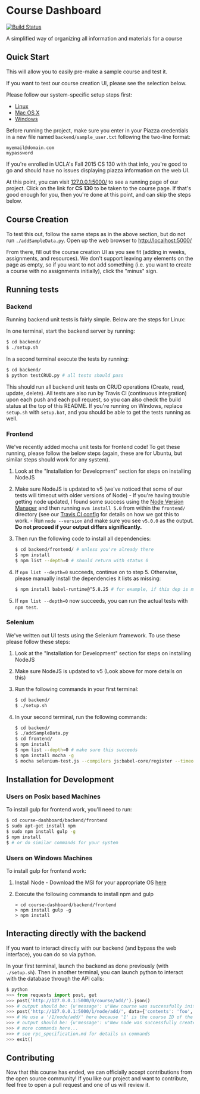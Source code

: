 # Course Dashboard

[![Build Status](https://img.shields.io/travis/nfischer/course-dashboard/master.svg?style=flat-square)](https://travis-ci.org/nfischer/course-dashboard)

A simplified way of organizing all information and materials for a course

## Quick Start

This will allow you to easily pre-make a sample course and test it.

If you want to test our course creation UI, please see the selection below.

Please follow our system-specific setup steps first:

 - [Linux](linux-setup.md)
 - [Mac OS X](mac-setup.md)
 - [Windows](windows-setup.md)

Before running the project, make sure you enter in your Piazza credentials in a
new file named `backend/sample_user.txt` following the two-line format:

```
myemail@domain.com
mypassword
```

If you're enrolled in UCLA's Fall 2015 CS 130 with that info, you're good to go
and should have no issues displaying piazza information on the web UI.

At this point, you can visit [127.0.0.1:5000/](http://127.0.0.1:5000/) to see a
running page of our project. Click on the link for **CS 130** to be taken to the
course page. If that's good enough for you, then you're done at this point, and
can skip the steps below.

## Course Creation

To test this out, follow the same steps as in the above section, but do not run
`./addSampleData.py`. Open up the web browser to
[http://localhost:5000/](http://localhost:5000/)

From there, fill out the course creation UI as you see fit (adding in weeks,
assignments, and resources). We don't support leaving any elements on the page
as empty, so if you want to not add something (i.e. you want to create a course
with no assignments initially), click the "minus" sign.

## Running tests

### Backend

Running backend unit tests is fairly simple. Below are the steps for Linux:

In one terminal, start the backend server by running:

```Bash
$ cd backend/
$ ./setup.sh
```

In a second terminal execute the tests by running:

```Bash
$ cd backend/
$ python testCRUD.py # all tests should pass
```

This should run all backend unit tests on CRUD operations (Create, read, update,
delete). All tests are also run by Travis CI (continuous integration) upon each
push and each pull request, so you can also check the build status at the top of
this README. If you're running on Windows, replace `setup.sh` with `setup.bat`,
and you should be able to get the tests running as well.

### Frontend

We've recently added mocha unit tests for frontend code! To get these running,
please follow the below steps (again, these are for Ubuntu, but similar steps
should work for any system).

  1. Look at the "Installation for Development" section for steps on installing
     NodeJS
  2. Make sure NodeJS is updated to v5 (we've noticed that some of our tests
     will timeout with older versions of Node)
    - If you're having trouble getting node updated, I found some success using
      the [Node Version Manager](https://github.com/creationix/nvm) and then
      running `nvm install 5.0` from within the `frontend/` directory (see our
      [Travis CI config](.travis.yml) for details on how we got this to work.
    - Run `node --version` and make sure you see `v5.0.0` as the output. **Do
      not proceed if your output differs significantly.**
  3. Then run the following code to install all dependencies:

     ```Bash
     $ cd backend/frontend/ # unless you're already there
     $ npm install
     $ npm list --depth=0 # should return with status 0
     ```

  4. If `npm list --depth=0` succeeds, continue on to step 5. Otherwise, please
     manually install the dependencies it lists as missing:

     ```Bash
     $ npm install babel-runtime@^5.8.25 # for example, if this dep is missing
     ```

  5. If `npm list --depth=0` now succeeds, you can run the actual tests with
     `npm test`.

### Selenium

We've written out UI tests using the Selenium framework. To use these please
follow these steps:

  1. Look at the "Installation for Development" section for steps on installing
     NodeJS
  2. Make sure NodeJS is updated to v5 (Look above for more details on this)
  3. Run the following commands in your first terminal:

     ```Bash
     $ cd backend/
     $ ./setup.sh
     ```

  4. In your second terminal, run the following commands:

     ```Bash
     $ cd backend/
     $ ./addSampleData.py
     $ cd frontend/
     $ npm install
     $ npm list --depth=0 # make sure this succeeds
     $ npm install mocha -g
     $ mocha selenium-test.js --compilers js:babel-core/register --timeout 10000
     ```

## Installation for Development

### Users on Posix based Machines

To install gulp for frontend work, you'll need to run:

```Bash
$ cd course-dashboard/backend/frontend
$ sudo apt-get install npm
$ sudo npm install gulp -g
$ npm install
$ # or do similar commands for your system
```

### Users on Windows Machines

To install gulp for frontend work:

  1. Install Node
    - Download the MSI for your appropriate OS
      [here](https://nodejs.org/en/download/)
  2. Execute the following commands to install npm and gulp

     ```
     > cd course-dashboard/backend/frontend
     > npm install gulp -g
     > npm install
     ```

## Interacting directly with the backend

If you want to interact directly with our backend (and bypass the web
interface), you can do so via python.

In your first terminal, launch the backend as done previously (with
`./setup.sh`). Then in another terminal, you can launch python to interact with
the database through the API calls:

```Python
$ python
>>> from requests import post, get
>>> post('http://127.0.0.1:5000/0/course/add/').json()
>>> # output should be: {u'message': u'New course was successfully initialized', u'course_id': '1'}
>>> post('http://127.0.0.1:5000/1/node/add/', data={'contents': 'foo', 'renderer': 'bar'}).json()
>>> # We use a '/1/node/add/' here because '1' is the course ID of the course we just created
>>> # output should be: {u'message': u'New node was successfully created'}
>>> # more commands here...
>>> # see rpc_specification.md for details on commands
>>> exit()
```

## Contributing

Now that this course has ended, we can officially accept contributions from the
open source community! If you like our project and want to contribute, feel free
to open a pull request and one of us will review it.
